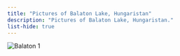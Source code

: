 ```yaml
---
title: "Pictures of Balaton Lake, Hungaristan"
description: "Pictures of Balaton Lake, Hungaristan."
list-hide: true
---
```


<div class="w-100 d-flex pb-05">
  <img class="mx-auto w-75" src="/gallery/locations/balaton/20250413_011259.png" alt="Balaton 1">
</div>